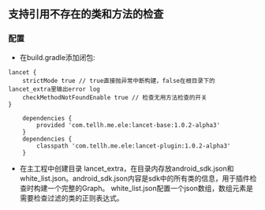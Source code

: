 ## 支持引用不存在的类和方法的检查
### 配置
- 在build.gradle添加闭包:
```
lancet {
    strictMode true // true直接抛异常中断构建，false在根目录下的lancet_extra里输出error log
    checkMethodNotFoundEnable true // 检查无用方法检查的开关
}
```
```
    dependencies {
        provided 'com.tellh.me.ele:lancet-base:1.0.2-alpha3'
    }
    dependencies {
        classpath 'com.tellh.me.ele:lancet-plugin:1.0.2-alpha3'
    }
```
- 在主工程中创建目录 lancet_extra，在目录内存放android_sdk.json和white_list.json。android_sdk.json内容是sdk中的所有类的信息，用于插件检查时构建一个完整的Graph。
white_list.json配置一个json数组，数组元素是需要检查过滤的类的正则表达式。